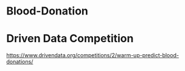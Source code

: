 # Blood-Donation
# Driven Data Competition
https://www.drivendata.org/competitions/2/warm-up-predict-blood-donations/
